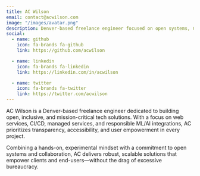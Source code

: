 ```yaml
---
title: AC Wilson
email: contact@acwilson.com
image: "/images/avatar.png"
description: Denver-based freelance engineer focused on open systems, CI/CD, and mission-critical web services
social:
  - name: github
    icon: fa-brands fa-github
    link: https://github.com/acwilson

  - name: linkedin
    icon: fa-brands fa-linkedin
    link: https://linkedin.com/in/acwilson

  - name: twitter
    icon: fa-brands fa-twitter
    link: https://twitter.com/acwilson
---
```


AC Wilson is a Denver-based freelance engineer dedicated to building open, inclusive, and mission-critical tech solutions. With a focus on web services, CI/CD, managed services, and responsible ML/AI integrations, AC prioritizes transparency, accessibility, and user empowerment in every project.

Combining a hands-on, experimental mindset with a commitment to open systems and collaboration, AC delivers robust, scalable solutions that empower clients and end-users—without the drag of excessive bureaucracy.


